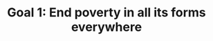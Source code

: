 ---
layout: goal
name: No Poverty
title: 'Goal 1: End poverty in all its forms everywhere'
description: >-
  Extreme poverty rates have been cut by more than half since 1990. While this
  is a remarkable achievement, one in five people in developing regions still
  live on less than $1.90 a day, and there are millions more who make little
  more than this daily amount, plus many people risk slipping back into poverty.
thumbnail: /img/uploads/1.png
---
